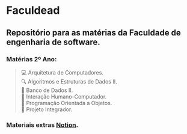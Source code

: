 # Faculdead

## Repositório  para as matérias da Faculdade de engenharia de software.

### Matérias 2º Ano:
> 💻 Arquitetura de Computadores.<br>
> 🔍 Algoritmos e Estruturas de Dados II.<br>
> 💾 Banco de Dados II.<br>
> 🤝 Interação Humano-Computador.<br>
> 🎯 Programação Orientada a Objetos.<br>
> 🤝 Projeto Integrador.<br>

### Materiais extras [Notion](https://economic-evergreen-291.notion.site/Faculshit-812ad982ccd44780b1339963c9ad6919).
